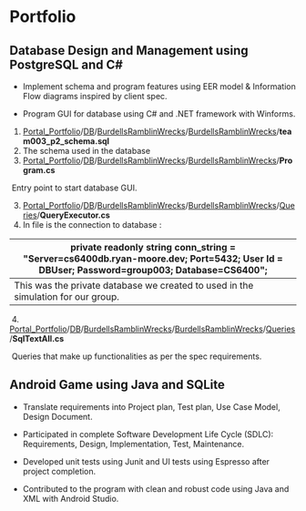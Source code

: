 # Portfolio

## Database Design and Management using PostgreSQL and C#       

- Implement schema and program features using EER model & Information Flow diagrams inspired by client spec. 

- Program GUI for database using C# and .NET framework with Winforms. 

 

1. [Portal_Portfolio](https://github.com/ChadAdam/Portal_Portfolio)/[DB](https://github.com/ChadAdam/Portal_Portfolio/tree/master/DB)/[BurdellsRamblinWrecks](https://github.com/ChadAdam/Portal_Portfolio/tree/master/DB/BurdellsRamblinWrecks)/[BurdellsRamblinWrecks](https://github.com/ChadAdam/Portal_Portfolio/tree/master/DB/BurdellsRamblinWrecks/BurdellsRamblinWrecks)/**team003_p2_schema.sql**         
2. The schema used in the database
3. [Portal_Portfolio](https://github.com/ChadAdam/Portal_Portfolio)/[DB](https://github.com/ChadAdam/Portal_Portfolio/tree/master/DB)/[BurdellsRamblinWrecks](https://github.com/ChadAdam/Portal_Portfolio/tree/master/DB/BurdellsRamblinWrecks)/[BurdellsRamblinWrecks](https://github.com/ChadAdam/Portal_Portfolio/tree/master/DB/BurdellsRamblinWrecks/BurdellsRamblinWrecks)/**Program.cs**      

​		Entry point to start database GUI.

3. [Portal_Portfolio](https://github.com/ChadAdam/Portal_Portfolio)/[DB](https://github.com/ChadAdam/Portal_Portfolio/tree/master/DB)/[BurdellsRamblinWrecks](https://github.com/ChadAdam/Portal_Portfolio/tree/master/DB/BurdellsRamblinWrecks)/[BurdellsRamblinWrecks](https://github.com/ChadAdam/Portal_Portfolio/tree/master/DB/BurdellsRamblinWrecks/BurdellsRamblinWrecks)/[Queries](https://github.com/ChadAdam/Portal_Portfolio/tree/master/DB/BurdellsRamblinWrecks/BurdellsRamblinWrecks/Queries)/**QueryExecutor.cs**          
4. In file is the connection to database :

| private readonly string conn_string = "Server=cs6400db.ryan-moore.dev; Port=5432; User Id = DBUser; Password=group003; Database=CS6400"; |
| ------------------------------------------------------------ |
| This was the private database we created to used in the simulation for our group. |

​    4. [Portal_Portfolio](https://github.com/ChadAdam/Portal_Portfolio)/[DB](https://github.com/ChadAdam/Portal_Portfolio/tree/master/DB)/[BurdellsRamblinWrecks](https://github.com/ChadAdam/Portal_Portfolio/tree/master/DB/BurdellsRamblinWrecks)/[BurdellsRamblinWrecks](https://github.com/ChadAdam/Portal_Portfolio/tree/master/DB/BurdellsRamblinWrecks/BurdellsRamblinWrecks)/[Queries](https://github.com/ChadAdam/Portal_Portfolio/tree/master/DB/BurdellsRamblinWrecks/BurdellsRamblinWrecks/Queries)/**SqlTextAll.cs**      

​		Queries that make up functionalities as per the spec requirements. 



## Android Game using Java and SQLite                                                      

- Translate requirements into Project plan, Test plan, Use Case Model, Design Document.

- Participated in complete Software Development Life Cycle (SDLC): Requirements, Design, Implementation, Test, Maintenance.

- Developed unit tests using Junit and UI tests using Espresso after project completion.

- Contributed to the program with clean and robust code using Java and XML with Android Studio.